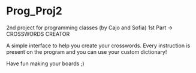 # Prog_Proj2
2nd project for programming classes (by Cajo and Sofia)
1st Part -> CROSSWORDS CREATOR

A simple interface to help you create your crosswords.
Every instruction is present on the program and you can use your custom dictionary!

Have fun making your boards ;)
